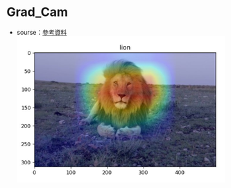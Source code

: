 # Grad_Cam
* sourse：[參考資料](https://medium.com/%E6%89%8B%E5%AF%AB%E7%AD%86%E8%A8%98/grad-cam-introduction-d0e48eb64adb)
![](https://github.com/momocat1102/Grad_Cam/blob/main/test_img/test_1.jpg)
